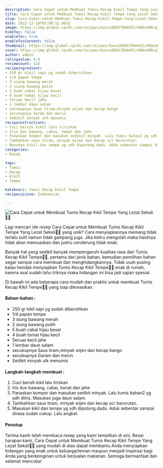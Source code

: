 ```yaml
---
description: Cara Cepat untuk Membuat Tumis Kecap Kikil Tempe Yang Lezat Sekali"
title: Cara Cepat untuk Membuat Tumis Kecap Kikil Tempe Yang Lezat Sekali
slug: Cara-Cepat-untuk-Membuat-Tumis-Kecap-Kikil-Tempe-Yang-Lezat-Sekali
date: 2022-12-18T03:09:12.063Z
image: https://img-global.cpcdn.com/recipes/bace1088570b6452/400x400cq70/photo.jpg
hideToc: false
enableToc: true
enableTocContent: false
thumbnail: https://img-global.cpcdn.com/recipes/bace1088570b6452/400x400cq70/photo.jpg
cover: https://img-global.cpcdn.com/recipes/bace1088570b6452/400x400cq70/photo.jpg
author: admin
ratingvalue: 4.8
reviewcount: 124
recipeingredient:
- 250 gr kikil sapi yg sudah dibersihkan
- 1/4 papan tempe
- 3 siung bawang merah
- 2 siung bawang putih
- 5 buah cabai hijau besar
- 4 buah tomat hijau kecil
- Seruas kecil jahe
- 1 lembar daun salam
- secukupnya Saus tiram,minyak wijen dan kecap bango
- secukupnya Garam dan mecin
- Sedikit minyak utk menumis
recipeinstructions:
- Cuci bersih kikil lalu tiriskan
- Iris duo bawang, cabai, tomat dan jahe
- Panaskan kompor dan masukan sedikit minyak. Lalu tumis bahan2 yg sdh diiris. Masukan juga daun salam.
- Tambahkan saus tiram, minyak wijen dan kecap scr berurutan.
- Masukan kikil dan tempe yg sdh dipotong dadu. Aduk sebentar sampai dirasa sudah cukup. Lalu angkat.
categories:
- Resep

tags:
- Tumis
- Kecap
- Kikil
- Tempe

katakunci: Tumis Kecap Kikil Tempe
recipecuisine: Indonesian

---
```


![Cara Cepat untuk Membuat Tumis Kecap Kikil Tempe Yang Lezat Sekali👩‍🍳](https://img-global.cpcdn.com/recipes/bace1088570b6452/400x400cq70/photo.jpg)

Lagi mencari ide resep Cara Cepat untuk Membuat Tumis Kecap Kikil Tempe Yang Lezat Sekali👩‍🍳 yang unik? Cara menyiapkannya memang tidak terlalu sulit namun tidak gampang juga. Jika keliru mengolah maka hasilnya tidak akan memuaskan dan justru cenderung tidak enak.

Banyak hal yang sedikit banyak mempengaruhi kualitas rasa dari Tumis Kecap Kikil Tempe👩‍🍳, pertama dari jenis bahan, kemudian pemilihan bahan segar sampai cara membuat dan menghidangkannya. Tidak usah pusing kalau hendak menyiapkan Tumis Kecap Kikil Tempe👩‍🍳 enak di rumah, karena asal sudah tahu triknya maka hidangan ini bisa jadi sajian spesial.

Di bawah ini ada beberapa cara mudah dan praktis untuk membuat Tumis Kecap Kikil Tempe👩‍🍳 yang siap dikreasikan.

<!--inarticleads1-->

#### Bahan-bahan :

- 250 gr kikil sapi yg sudah dibersihkan
- 1/4 papan tempe
- 3 siung bawang merah
- 2 siung bawang putih
- 5 buah cabai hijau besar
- 4 buah tomat hijau kecil
- Seruas kecil jahe
- 1 lembar daun salam
- secukupnya Saus tiram,minyak wijen dan kecap bango
- secukupnya Garam dan mecin
- Sedikit minyak utk menumis

<!--inarticleads2-->

#### Langkah-langkah membuat :

1. Cuci bersih kikil lalu tiriskan
1. Iris duo bawang, cabai, tomat dan jahe
1. Panaskan kompor dan masukan sedikit minyak. Lalu tumis bahan2 yg sdh diiris. Masukan juga daun salam.
1. Tambahkan saus tiram, minyak wijen dan kecap scr berurutan.
1. Masukan kikil dan tempe yg sdh dipotong dadu. Aduk sebentar sampai dirasa sudah cukup. Lalu angkat.

#### Penutup

Terima kasih telah membaca resep yang kami tampilkan di sini. Besar harapan kami, Cara Cepat untuk Membuat Tumis Kecap Kikil Tempe Yang Lezat Sekali👩‍🍳 yang mudah di atas dapat membantu Anda menyiapkan hidangan yang enak untuk keluarga/teman maupun menjadi inspirasi bagi Anda yang berkeinginan untuk berjualan makanan. Semoga bermanfaat dan selamat mencoba!